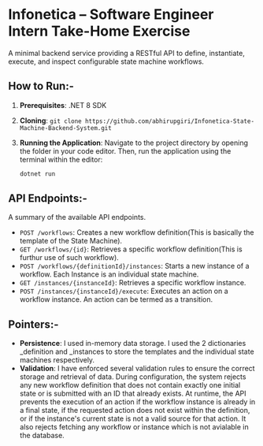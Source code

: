 # Infonetica – Software Engineer Intern Take-Home Exercise 

A minimal backend service providing a RESTful API to define, instantiate, execute, and inspect configurable state machine workflows.

## How to Run:-

1.  **Prerequisites**: .NET 8 SDK
2.  **Cloning**: `git clone https://github.com/abhirupgiri/Infonetica-State-Machine-Backend-System.git`
3.  **Running the Application**:
    Navigate to the project directory by opening the folder in your code editor. Then, run the application using the terminal within the editor:

    ```bash
    dotnet run

## API Endpoints:-

A summary of the available API endpoints.

* `POST /workflows`: Creates a new workflow definition(This is basically the template of the State Machine).
* `GET /workflows/{id}`: Retrieves a specific workflow definition(This is furthur use of such workflow).
* `POST /workflows/{definitionId}/instances`: Starts a new instance of a workflow. Each Instance is an individual state machine. 
* `GET /instances/{instanceId}`: Retrieves a specific workflow instance.
* `POST /instances/{instanceId}/execute`: Executes an action on a workflow instance. An action can be termed as a transition.

## Pointers:-

* **Persistence**: I used in-memory data storage. I used the 2 dictionaries _definition and _instances to store the templates and the individual state machines respectively.
* **Validation**: I have enforced several validation rules to ensure the correct storage and retrieval of data. During configuration, the system rejects any new workflow definition that does not contain exactly one initial state or is submitted with an ID that already exists. At runtime, the API prevents the execution of an action if the workflow instance is already in a final state, if the requested action does not exist within the definition, or if the instance's current state is not a valid source for that action. It also rejects fetching any workflow or instance which is not avialable in the database.
